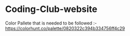 # Coding-Club-website

Color Pallete that is needed to be followed :-  https://colorhunt.co/palette/0820322c394b334756ff4c29
